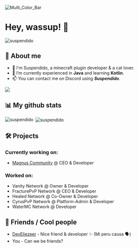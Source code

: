 ![Multi_Color_Bar](https://github.com/Walkoud/CS2-Auto-Accept/assets/38588921/3f57ad10-c80c-457a-9f49-679558eb2f79)
# Hey, wassup! 👋

<p align="left"> <img src="https://komarev.com/ghpvc/?username=suspendido&label=Profile%20views&color=0e75b6&style=flat" alt="suspendido" /> </p>

## 📖 About me
- 👤 I'm Suspendido, a minecraft plugin developer & a cat lover.
- 🌱 I’m currently experienced in **Java** and learning **Kotlin**.
- 📫 You can contact me on Discord using **_Suspendido_**.
<p align="left">
  <a href="https://skillicons.dev">
    <img src="https://skillicons.dev/icons?i=idea,vscode,java" />
  </a>
</p>

## 📊 My github stats
<p><img align="left" src="https://github-readme-stats.vercel.app/api/top-langs?username=suspendido&show_icons=true&theme=dark&locale=en&layout=compact" alt="suspendido" /></p>
<p>&nbsp;<img align="center" src="https://github-readme-stats.vercel.app/api?username=suspendido&show_icons=true&theme=dark&locale=en" alt="suspendido" /></p>

## 🛠️ Projects
### Currently working on:

* [Magnus Community](https://dsc.gg/premade) @ CEO & Developer

### Worked on:

* Vanity Network @ Owner & Developer
* FracturePvP Network @ CEO & Developer
* Healed Network @ Co-Owner & Developer
* CyrusPvP Network @ Platform-Admin & Developer
* WaterMC Network @ Developer

## 🤜 Friends / Cool people
* [DevEliezeer](https://github.com/DevEliezeer) - Nice friend & developer ✨ (Mi peru causa 🗣️)
* You - Can we be friends?
